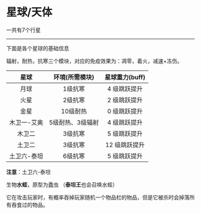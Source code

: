 # 星球/天体

一共有7个行星

------

下面是各个星球的基础信息

辐射，耐热，抗寒三个模块，对应的免疫效果为：凋零，着火，减速+冻伤。

|    星球     |  环境(所需模块)  | 星球重力(buff) |
| :---------: | :--------------: | :------------: |
|    月球     |     1级抗寒      |  4 级跳跃提升  |
|    火星     |     2级抗寒      |  2 级跳跃提升  |
|    金星     |     10级耐热     |  0 级跳跃提升  |
| 木卫一-艾奥 | 5级耐热、3级辐射 |  4 级跳跃提升  |
|   木卫二    |     3级抗寒      |  5 级跳跃提升  |
|   土卫二    |     3级抗寒      | 12 级跳跃提升  |
| 土卫六-泰坦 |     6级抗寒      |  5 级跳跃提升  |

**注意**：土卫六-泰坦

生物**水蛭**，原型为蠹虫 （**泰坦王**也会召唤水蛭）

它在攻击玩家时，有概率吞掉玩家随机一个物品栏的物品，但是它被杀时会掉落所有吞食过的物品。